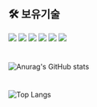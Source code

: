 <div align="left">

## 🛠 보유기술

<img src="https://img.shields.io/badge/javascript-F7DF1E?style=for-the-badge&logo=javascript&logoColor=black">
<img src="https://img.shields.io/badge/typescript-3178C6?style=for-the-badge&logo=typescript&logoColor=black">
<img src="https://img.shields.io/badge/react-61DAFB?style=for-the-badge&logo=react&logoColor=black">
<img src="https://img.shields.io/badge/next.js-00000?style=for-the-badge&logo=next.js&logoColor=black">
<img src="https://img.shields.io/badge/reactquery-FF4154?style=for-the-badge&logo=reactquery&logoColor=black">
<img src="https://img.shields.io/badge/recoil-3178C6?style=for-the-badge&logo=recoil&logoColor=white">

#

![Anurag's GitHub stats](https://github-readme-stats.vercel.app/api?username=sukpo61&show_icons=true&theme=radical)

#

![Top Langs](https://github-readme-stats.vercel.app/api/top-langs/?username=sukpo61&layout=compact&theme=tokyonight)

</div>
